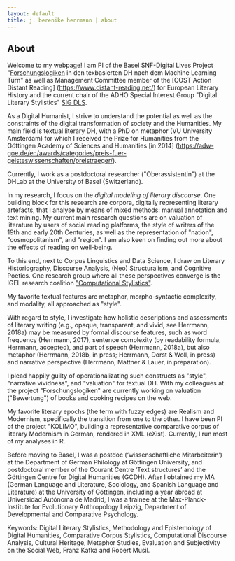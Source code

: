 ```yaml
---
layout: default
title: j. berenike herrmann | about
---
```



## About
	
Welcome to my webpage! I am PI of the Basel SNF-Digital Lives Project "[Forschungslogiken](http://www.forschungslogiken.net/en/) in den texbasierten DH nach dem Machine Learning Turn"
as well as Management Committee member of the [COST Action Distant Reading] (https://www.distant-reading.net/) for European Literary History
and the current chair of the ADHO Special Interest Group "Digital Literary Stylistics"  [SIG DLS](https://dls.hypotheses.org).

As a Digital Humanist, I strive to understand the potential as well as the constraints of the digital transformation of society and the Humanities. 
My main field is textual literary DH, with a PhD on metaphor (VU University Amsterdam) for which I received the Prize for Humanities from the Göttingen Academy of Sciences and Humanities [in 2014] (https://adw-goe.de/en/awards/categories/preis-fuer-geisteswissenschaften/preistraeger/).

Currently, I work as a postdoctoral researcher ("Oberassistentin") at the DHLab at the University of Basel (Switzerland).

In my research, I focus on the *digital modeling of literary discourse*. 
One building block for this research are corpora, digitally representing literary artefacts, 
that I analyse by means of mixed methods: manual annotation and text mining. 
My current main research questions are on valuation of literature by users of social reading platforms, the style of 
writers of the 19th and early 20th Centuries, as well as the representation of "nation", "cosmopolitanism", and "region".
I am also keen on finding out more about the effects of reading on well-being.

To this end, next to Corpus Linguistics and Data Science, I draw on Literary Historiography, Discourse Analysis, 
(Neo) Structuralism, and Cognitive Poetics. One research group where all these perspectives converge is the IGEL research coalition ["Computational Stylistics"](https://sites.google.com/igelassoc.org/computstylistics/home).
			
My favorite textual features are metaphor, morpho-syntactic complexity, and modality, all approached as "style".

With regard to style, I investigate how holistic descriptions and assessments of literary writing (e.g., opaque, transparent, and vivid, see Herrmann, 2018a) may be measured by formal discourse features, such as word frequency (Herrmann, 2017), sentence complexity (by readability formula, Herrmann, accepted), and part of speech (Herrmann, 2018a), but also metaphor (Herrmann, 2018b, in press; Herrmann, Dorst & Woll, in press) and narrative perspective (Herrmann, Mattner & Lauer, in preparation).

I plead happily guilty of operationalizating such constructs as "style", "narrative vividness", and "valuation"
for textual DH. With my colleagues at the project "Forschungslogiken" are currently working on valuation ("Bewertung") 
of books and cooking recipes on the web.

My favorite literary epochs (the term with fuzzy edges) are Realism and Modernism, specifically the transition from one to the other. I have been PI of the project "KOLIMO", building a representative comparative corpus of literary Modernism in German, 
rendered in XML (eXist). Currently, I run most of my analyses in R.


Before moving to Basel, I was a postdoc (‘wissenschaftliche Mitarbeiterin’) at the Department of German Philology at 
Göttingen University, and postdoctoral member of the Courant Centre ‘Text structures’ and the Göttingen Centre 
for Digital Humanities (GCDH). 
After I obtained my MA (German Language and Literature, Sociology, and Spanish Language and Literature) at the University 
of Göttingen, including a year abroad at Universidad Autónoma de Madrid, I was a trainee at the Max-Planck-Institute for 
Evolutionary Anthropology Leipzig, Department of Developmental and Comparative Psychology.


Keywords: Digital Literary Stylistics, Methodology and Epistemology of Digital Humanities, Comparative Corpus Stylistics, Computational Discourse Analysis, Cultural Heritage, Metaphor Studies, Evaluation and Subjectivity on the Social Web, Franz Kafka and Robert Musil.

